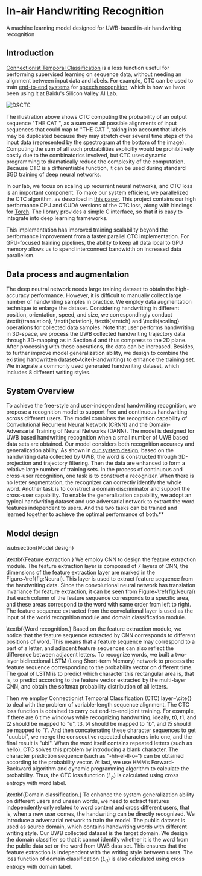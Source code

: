 # In-air Handwriting Recognition

A machine learning model designed for UWB-based in-air handwriting recognition

## Introduction

[Connectionist Temporal Classification](http://www.cs.toronto.edu/~graves/icml_2006.pdf)
is a loss function useful for performing supervised learning on sequence data,
without needing an alignment between input data and labels.  For example, CTC
can be used to train
[end-to-end](http://www.jmlr.org/proceedings/papers/v32/graves14.pdf)
[systems](http://arxiv.org/pdf/1408.2873v2.pdf) for
[speech recognition](http://arxiv.org/abs/1512.02595),
which is how we have been using it at Baidu's Silicon Valley AI Lab.

![DSCTC](/doc/deep-speech-ctc-small.png)

The illustration above shows CTC computing the probability of an output
sequence "THE CAT ", as a sum over all possible alignments of input sequences
that could map to "THE CAT ", taking into account that labels may be duplicated
because they may stretch over several time steps of the input data (represented by
the spectrogram at the bottom of the image).
Computing the sum of all such probabilities explicitly would be prohibitively costly due to the
combinatorics involved, but CTC uses dynamic programming to dramatically
reduce the complexity of the computation. Because CTC is a differentiable function,
it can be used during standard SGD training of deep neural networks.

In our lab, we focus on scaling up recurrent neural networks, and CTC loss is an
important component. To make our system efficient, we parallelized the CTC
algorithm, as described in [this paper](http://arxiv.org/abs/1512.02595).
This project contains our high performance CPU and CUDA versions of the CTC loss,
along with bindings for [Torch](http://torch.ch/).
The library provides a simple C interface, so that it is easy to
integrate into deep learning frameworks.

This implementation has improved training scalability beyond the
performance improvement from a faster parallel CTC implementation. For
GPU-focused training pipelines, the ability to keep all data local to
GPU memory allows us to spend interconnect bandwidth on increased data
parallelism.

## Data process and augmentation
The deep neutral network needs large training dataset to obtain the high-accuracy performance. However, it is difficult to manually collect large number of handwriting samples in practice. We employ data augmentation technique to enlarge the dataset. Considering handwriting in different position, orientation, speed, and size, we correspondingly conduct \textit{translation}, \textit{rotation}, \textit{stretch} and \textit{scaling} operations for collected data samples. Note that user performs handwriting in 3D-space, we process the UWB collected handwriting trajectory data through 3D-mapping as in Section 4 and thus compress to the 2D plane. After processing with these operations, the data can be increased. Besides, to further improve model generalization ability, we design to combine the existing handwritten dataset~\cite{Handwriting} to enhance the training set. We integrate a commonly used generated handwriting dataset, which includes 8 different writing styles. 

## System Overview
To achieve the free-style and user-independent handwriting recognition, we propose a recognition model to support free and continuous handwriting across different users. The model combines the recognition capability of Convolutional Recurrent Neural Network (CRNN) and the Domain-Adversarial Training of Neural Networks (DANN). The model is designed for UWB based handwriting recognition when a small number of UWB based data sets are obtained. Our model considers both recognition accuracy and generalization ability. As shown in [our system design](/doc/Framework.png), based on the handwriting data collected by UWB, the word is constructed through 3D-projection and trajectory filtering. Then the data are enhanced to form a relative large number of  training sets. In the process of continuous and cross-user recognition, one task is to construct a recognizer. When there is no letter segmentation, the recognizer can correctly identify the whole word. Another task is to construct a domain discriminator and support the cross-user capability. To enable the generalization capability, we adopt an typical handwriting dataset and use adversarial network to extract the word features independent to users. And the two tasks can be trained and learned together to achieve the optimal performance of both.**

## Model design
\subsection{Model design}

\textbf{Feature extraction.} We employ CNN to design the feature extraction module. The feature extraction layer is composed of 7 layers of CNN, the dimensions of the feature extraction layer are marked in the Figure~\ref{fig:Neural}. This layer is used to extract feature sequence from the handwriting data. Since the convolutional neural network has translation invariance for feature extraction, it can be seen from Figure~\ref{fig:Neural} that each column of the feature sequence corresponds to a specific area, and these areas correspond to the word with same order from left to right. The feature  sequence extracted from the convolutional layer is used as the input of the world recognition module and domain classification module.

\textbf{Word recognition.} Based on the feature extraction module, we notice that the feature sequence extracted by CNN corresponds to different positions of word. This means that a feature sequence may correspond to a part of a letter, and adjacent feature sequences can also reflect the difference between adjacent letters. To recognize words, we built a two-layer bidirectional LSTM (Long Short-term Memory) network to process the feature sequence corresponding to the probability vector on different time. The goal of LSTM is to predict which character this rectangular area is, that is, to predict according to the feature vector extracted by the multi-layer CNN, and obtain the softmax probability distribution of all letters.

Then we employ Connectionist Temporal Classification (CTC) layer~\cite{} to deal with the problem of variable-length sequence alignment. The CTC loss function is obtained to carry out end-to-end joint training. For example, if there are 6 time windows while recognizing handwriting, ideally, t0, t1, and t2 should be mapped to "u", t3, t4 should be mapped to "b", and t5 should be mapped to "i". And then concatenating these character sequences to get "uuubbi", we merge the consecutive repeated characters into one, and the final result is "ubi". When the word itself contains repeated letters (such as hello), CTC solves this problem by introducing a blank character. The character prediction sequence (such as “-hh-el-ll-o–”) can be obtained according to the probability vector. At last, we use HMM’s Forward-Backward algorithm and dynamic programming algorithm to calculate
the probability. Thus, the CTC loss function ($L_p$) is calculated using cross entropy with word label.


\textbf{Domain classification.} To enhance the system generalization ability on different users and unseen words, we need to extract features independently only related to word content and cross different users, that is, when a new user comes, the handwriting can be directly recognized. We introduce a adversarial network to train the model. The public dataset is used as source domain, which contains handwriting words with different writing style. Our UWB collected dataset is the target domain. We design the domain classifier so that it cannot identify whether it is the word from the public data set or the word from UWB data set. This ensures that the feature extraction is independent with the writing style between users. The loss function of domain classification ($L_d$) is also calculated using cross entropy with domain label.
